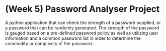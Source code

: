 # (Week 5) Password Analyser Project

A python application that can check the strength of a password supplied, or a password that can be randomly generated. The strength of the password is gauged based on a pre-defined password policy as well as utilizing user information and a common password list in order to determine the commodity or complexity of the password.
